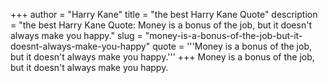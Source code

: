 +++
author = "Harry Kane"
title = "the best Harry Kane Quote"
description = "the best Harry Kane Quote: Money is a bonus of the job, but it doesn't always make you happy."
slug = "money-is-a-bonus-of-the-job-but-it-doesnt-always-make-you-happy"
quote = '''Money is a bonus of the job, but it doesn't always make you happy.'''
+++
Money is a bonus of the job, but it doesn't always make you happy.
